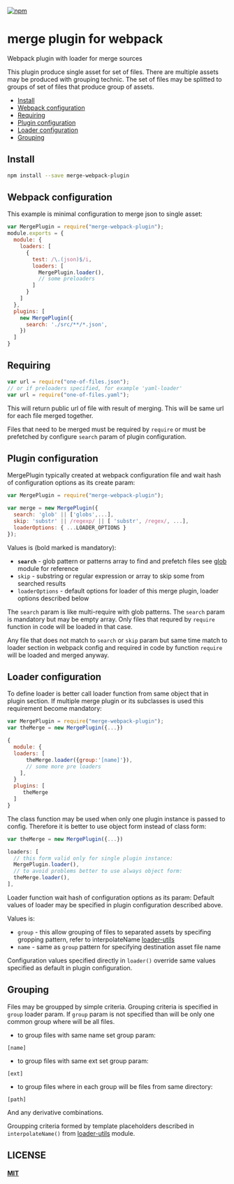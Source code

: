 [![npm][npm]][npm-url]

# merge plugin for webpack

Webpack plugin with loader for merge sources

This plugin produce single asset for set of files. There are multiple
assets may be produced with grouping technic. The set of files
may be splitted to groups of set of files that produce group of assets.


- [Install](#install)
- [Webpack configuration](#webpack-configuration)
- [Requiring](#requiring)
- [Plugin configuration](#plugin-configuration)
- [Loader configuration](#loader-configuration)
- [Grouping](#grouping)


## Install

```bash
npm install --save merge-webpack-plugin
```


## Webpack configuration

This example is minimal configuration to merge json to single asset:

``` javascript
var MergePlugin = require("merge-webpack-plugin");
module.exports = {
  module: {
    loaders: [
      {
        test: /\.(json)$/i,
        loaders: [
          MergePlugin.loader(),
          // some preloaders
        ]
      }
    ]
  },
  plugins: [
    new MergePlugin({
      search: './src/**/*.json',
    })
  ]
}
```


## Requiring

``` javascript
var url = require("one-of-files.json");
// or if preloaders specified, for example 'yaml-loader'
var url = require("one-of-files.yaml");
```

This will return public url of file with result of merging.
This will be same url for each file merged together.

Files that need to be merged must be required by `require`
or must be prefetched by configure `search` param of
plugin configuration.


## Plugin configuration

MergePlugin typically created at webpack configuration file and
wait hash of configuration options as its create param:

``` javascript
var MergePlugin = require("merge-webpack-plugin");

var merge = new MergePlugin({
  search: 'glob' || ['globs',...],
  skip: 'substr' || /regexp/ || [ 'substr', /regex/, ...],
  loaderOptions: { ...LOADER_OPTIONS }
});
```

Values is (bold marked is mandatory):

* **`search`** - glob pattern or patterns array to find and prefetch files
  see [glob](https://www.npmjs.com/package/glob) module for reference
* `skip` - substring or regular expression or array to skip some from searched results
* `loaderOptions` - default options for loader of this merge plugin,
  loader options described below

The `search` param is like multi-require with glob patterns.
The `search` param is mandatory but may be empty array.
Only files that requred by `require` function in code
will be loaded in that case.

Any file that does not match to `search` or `skip` param but same
time match to loader section in webpack config and required in code
by function `require` will be loaded and merged anyway.


## Loader configuration

To define loader is better call loader function from same object that
in plugin section. If multiple merge plugin or its subclasses is
used this requirement become mandatory:

``` javascript
var MergePlugin = require("merge-webpack-plugin");
var theMerge = new MergePlugin({...})

{
  module: {
  loaders: [
      theMerge.loader({group:'[name]'}),
      // some more pre loaders
    ],
  }
  plugins: [
     theMerge
  ]
}

```

The class function may be used when only one plugin instance
is passed to config. Therefore it is better to use object
form instead of class form:

``` javascript
var theMerge = new MergePlugin({...})

loaders: [
  // this form valid only for single plugin instance:
  MergePlugin.loader(),
  // to avoid problems better to use always object form:
  theMerge.loader(),
],
```

Loader function wait hash of configuration options as its param:
Default values of loader may be specified in plugin configuration
described above.

Values is:

* `group` - this allow grouping of files to separated assets
  by specifing gropping pattern, refer to interpolateName
  [loader-utils](https://github.com/webpack/loader-utils#interpolatename)
* `name` - same as `group` pattern for specifying destination
  asset file name

Configuration values specified directly in `loader()` override
same values specified as default in plugin configuration.


## Grouping

Files may be groupped by simple criteria. Grouping criteria is
specified in `group` loader param. If `group` param is not
specified than will be only one common group where will be 
all files.

* to group files with same name set group param:

```
[name]
```

* to group files with same ext set group param:

```
[ext]
```

* to group files where in each group will be files from same directory:

```
[path]
```

And any derivative combinations.

Groupping criteria formed by template placeholders described
in `interpolateName()` from [loader-utils](https://github.com/webpack/loader-utils#interpolatename) module.


## LICENSE

#### [MIT](./LICENSE.md)

[npm]: https://img.shields.io/npm/v/merge-webpack-plugin.svg
[npm-url]: https://npmjs.com/package/merge-webpack-plugin
